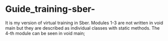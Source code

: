 # Guide_training-sber-
It is my version of virtual training in Sber. Modules 1-3 are not written in void main but they are described as individual classes with static methods.  The 4-th module can be seen in void main;
